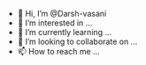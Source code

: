 - 👋 Hi, I’m @Darsh-vasani
- 👀 I’m interested in ...
- 🌱 I’m currently learning ...
- 💞️ I’m looking to collaborate on ...
- 📫 How to reach me ...

<!---
Darsh-vasani/Darsh-vasani is a ✨ special ✨ repository because its `README.md` (this file) appears on your GitHub profile.
You can click the Preview link to take a look at your changes.
--->
